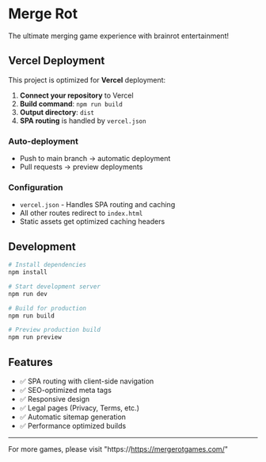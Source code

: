 # Merge Rot

The ultimate merging game experience with brainrot entertainment!

## Vercel Deployment

This project is optimized for **Vercel** deployment:

1. **Connect your repository** to Vercel
2. **Build command**: `npm run build`
3. **Output directory**: `dist`
4. **SPA routing** is handled by `vercel.json`

### Auto-deployment
- Push to main branch → automatic deployment
- Pull requests → preview deployments

### Configuration
- `vercel.json` - Handles SPA routing and caching
- All other routes redirect to `index.html`
- Static assets get optimized caching headers

## Development

```bash
# Install dependencies
npm install

# Start development server
npm run dev

# Build for production
npm run build

# Preview production build
npm run preview
```

## Features

- ✅ SPA routing with client-side navigation
- ✅ SEO-optimized meta tags
- ✅ Responsive design
- ✅ Legal pages (Privacy, Terms, etc.)
- ✅ Automatic sitemap generation
- ✅ Performance optimized builds

---

For more games, please visit "https://https://mergerotgames.com/"
